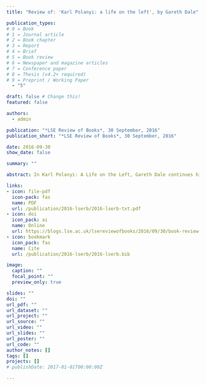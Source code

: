 ```yaml
---
title: "Review of: 'Karl Polanyi: a life on the left', by Gareth Dale"

publication_types:
# 0 = Book
# 1 = Journal article
# 2 = Book chapter
# 3 = Report
# 4 = Brief
# 5 = Book review
# 6 = Newspaper and magazine articles
# 7 = Conference paper
# 8 = Thesis (v4.2+ required)
# 9 = Preprint / Working Paper
  - "5"

draft: false # Change this!
featured: false

authors:
  - admin

publication: "*LSE Review of Books*, 30 September, 2016"
publication_short: "*LSE Review of Books*, 30 September, 2016"

date: 2016-09-30
show_date: false

summary: ""

abstract: In Karl Polanyi: A Life on the Left, Gareth Dale continues his longstanding intellectual engagement with one of the twentieth-century’s leading theorists of the market economy in a biography that traces the development of Polanyi’s thought against the backdrop of his life. While the book may not fully grapple with the contradictions that emerge within the account, Chris Moreh praises this laudable and definitive work that is likely to inspire a new generation of activist scholars through its exploration of Polanyi’s life and times. 

links:
- icon: file-pdf
  icon-pack: fas
  name: PDF
  url: /publication/2016-lserb/2016-lserb-txt.pdf
- icon: doi
  icon_pack: ai
  name: Online
  url: https://blogs.lse.ac.uk/lsereviewofbooks/2016/09/30/book-review-karl-polanyi-a-life-on-the-left-by-gareth-dale/
- icon: bookmark
  icon_pack: fas
  name: Cite
  url: /publication/2016-lserb/2016-lserb.bib

image:
  caption: ""
  focal_point: ""
  preview_only: true

slides: ""
doi: ""
url_pdf: ""
url_dataset: ""
url_project: ""
url_source: ""
url_video: ""
url_slides: ""
url_poster: ""
url_code: ""
author_notes: []
tags: []
projects: []
# publishDate: 2017-01-01T00:00:00Z

---
```

